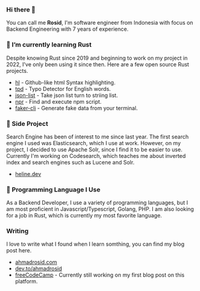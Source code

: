 ### Hi there 👋

You can call me **Rosid**, I'm software engineer from Indonesia with focus on Backend Engineering with 7 years of experience.

### 🌱 I’m currently learning Rust

Despite knowing Rust since 2019 and beginning to work on my project in 2022, I've only been using it since then. Here are a few open source Rust projects.

- [hl](https://github.com/ahmadrosid/hl) - Github-like html Syntax highlighting.
- [tpd](https://github.com/ahmadrosid/tpd) - Typo Detector for English words.
- [json-list](https://github.com/ahmadrosid/json-list) - Take json list turn to striing list.
- [npr](https://github.com/ahmadrosid/npr) - Find and execute npm script.
- [faker-cli](https://github.com/ahmadrosid/faker-cli) - Generate fake data from your terminal.

### 🔭 Side Project

Search Engine has been of interest to me since last year. The first search engine I used was Elasticsearch, which I use at work. However, on my project, I decided to use Apache Solr, since I find it to be easier to use. Currently I'm working on Codesearch, which teaches me about inverted index and search engines such as Lucene and Solr.

- [heline.dev](https://heline.dev)


### 👯 Programming Language I Use

As a Backend Developer, I use a variety of programming languages, but I am most proficient in Javascript/Typescript, Golang, PHP. I am also looking for a job in Rust, which is currently my most favorite language.

### Writing

I love to write what I found when I learn somthing, you can find my blog post here.
- [ahmadrosid.com](https://ahmadrosid.com)
- [dev.to/ahmadrosid](https://dev.to/ahmadrosid)
- [freeCodeCamp](https://www.freecodecamp.org/news/author/ahmadrosid) - Currently still working on my first blog post on this platform.

<!--
**ahmadrosid/ahmadrosid** is a ✨ _special_ ✨ repository because its `README.md` (this file) appears on your GitHub profile.

Here are some ideas to get you started:

- 🔭 I’m currently working on ...
- 🌱 I’m currently learning ...
- 👯 I’m looking to collaborate on ...
- 🤔 I’m looking for help with ...
- 💬 Ask me about ...
- 📫 How to reach me: ...
- 😄 Pronouns: ...
- ⚡ Fun fact: ...
-->
